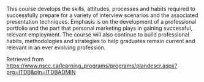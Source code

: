 This course develops the skills, attitudes, processes and habits required to successfully prepare for a variety of interview scenarios and the associated presentation techniques. Emphasis is on the development of a professional portfolio and the part that personal marketing plays in gaining successful, relevant employment. The course will also continue to build professional habits, methodologies and strategies to help graduates remain current and relevant in an ever evolving profession.


Retrieved from https://www.nscc.ca/learning_programs/programs/plandescr.aspx?prg=ITDB&pln=ITDBADMIN

